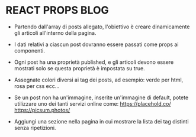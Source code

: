 # REACT PROPS BLOG

- Partendo dall'array di posts allegato, l'obiettivo è creare dinamicamente gli articoli all'interno della pagina.

- I dati relativi a ciascun post dovranno essere passati come props ai componenti.

- Ogni post ha una proprietà published, e gli articoli devono essere mostrati solo se questa proprietà è impostata su true.

- Assegnate colori diversi ai tag dei posts, ad esempio: verde per html, rosa per css ecc…

- Se un post non ha un'immagine, inserite un'immagine di default, potete utilizzare uno dei tanti servizi online come:
  https://placehold.co/
  https://picsum.photos/

- Aggiungi una sezione nella pagina in cui mostrare la lista dei tag distinti senza ripetizioni.
